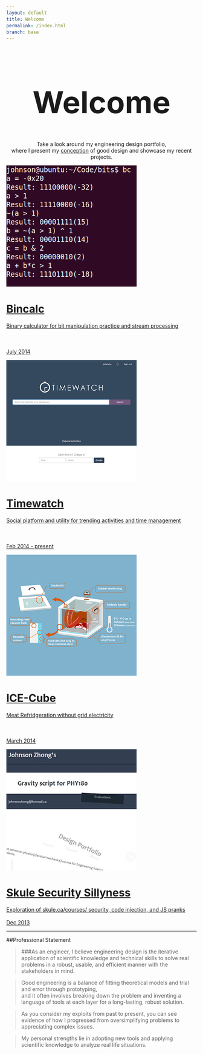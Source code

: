 ```yaml
---
layout: default
title: Welcome
permalink: /index.html
branch: base
---
```

<h1 style="text-align:center;font-size:80px;">Welcome</h1>
<p align="center">Take a look around my engineering design portfolio,  <br>
where I present my <a href="principles.html">conception</a> of good design and showcase my recent projects.  
<br></p>


<div id="gallery">

<a href="projects/bincalc/"><div class="box">
<img src="projects/bincalc.png"/>
<span class="caption">
<h1 class="caption-title">Bincalc</h1>
Binary calculator for bit manipulation practice and stream processing<br><br><br><br>
July 2014
</span>
</div></a>

<a href="projects/timewatch/"><div class="box">
<img src="projects/timewatch.png"/>
<span class="caption">
<h1 class="caption-title">Timewatch</h1>
Social platform and utility for trending activities and time management <br><br><br><br>
Feb 2014 - present
</span>
</div></a>

<a href="projects/icecube/"><div class="box">
<img src="projects/icecube.png"/>
<span class="caption">
<h1 class="caption-title">ICE-Cube</h1>
Meat Refridgeration without grid electricity <br><br><br><br>
March 2014
</span>
</div></a>


<a href="evaluations/skulecourses/"><div class="box">
<img src="evaluations/skulecourses.jpg"/>
<span class="caption">
<h1 class="caption-title">Skule Security Sillyness</h1>
Exploration of skule.ca/courses/ security, code injection, and JS pranks <br><br>
Dec 2013
</span>
</div></a>

</div>

----------------------------
##Professional Statement
> ###As an engineer,
> I believe engineering design is the iterative application of scientific knowledge and technical skills to solve real problems in a robust, usable, and efficient manner with the stakeholders in mind.
  

> Good engineering is a balance of fitting theoretical models and trial and error through prototyping,  
> and it often involves breaking down the problem and inventing a language of tools at each layer for a long-lasting, robust solution.

> As you consider my exploits from past to present, you can see evidence of how I progressed from oversimplifying problems to appreciating complex issues.  

> My personal strengths lie in adopting new tools and applying scientific knowledge to analyze real life situations.  